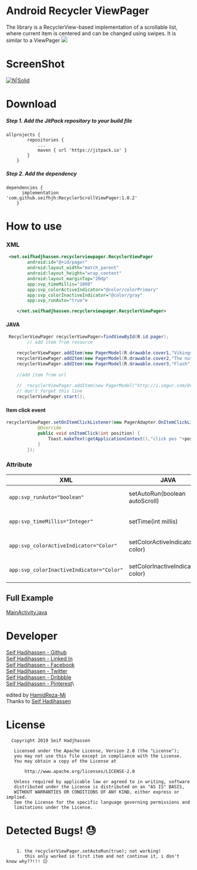 
# Android Recycler ViewPager
The library is a RecyclerView-based implementation of a scrollable list, where current item is centered and can be changed using swipes. It is similar to a ViewPager
[![](https://jitpack.io/v/seifhjh/RecyclerScrollViewPager.svg)](https://jitpack.io/#seifhjh/RecyclerScrollViewPager)
# ScreenShot
[![N|Solid](https://raw.githubusercontent.com/seifhjh/RecyclerScrollViewPager/master/screenshoot/image.gif)](https://seifhadjhassen.net/img/upmanager.gif)
# Download
##### Step 1. Add the JitPack repository to your build file 
```
allprojects {
		repositories {
			...
			maven { url 'https://jitpack.io' }
		}
	}
```
##### Step 2. Add the dependency
```
dependencies {
	  implementation 'com.github.seifhjh:RecyclerScrollViewPager:1.0.2'
	}
```

# How to use
### XML
``` xml
 <net.seifhadjhassen.recyclerviewpager.RecyclerViewPager
        android:id="@+id/pager"
        android:layout_width="match_parent"
        android:layout_height="wrap_content"
        android:layout_marginTop="20dp"
        app:svp_timeMillis="1000"
        app:svp_colorActiveIndicator="@color/colorPrimary"
        app:svp_colorInactiveIndicator="@color/gray"
        app:svp_runAuto="true">

    </net.seifhadjhassen.recyclerviewpager.RecyclerViewPager>
```

#### JAVA
``` java
 RecyclerViewPager recyclerViewPager=findViewById(R.id.pager);
        // add item from resource

    recyclerViewPager.addItem(new PagerModel(R.drawable.cover1,"Vikings",getApplicationContext()));
    recyclerViewPager.addItem(new PagerModel(R.drawable.cover2,"The nutcracker and the four realms",getApplicationContext()));
    recyclerViewPager.addItem(new PagerModel(R.drawable.cover3,"Flash",getApplicationContext()));
    
    //add item from url
    
    //  recyclerViewPager.addItem(new PagerModel("http://i.imgur.com/DvpvklR.png","Vikings"));
    // don't forget this line
    recyclerViewPager.start();
```
#### Item click event
``` java
recyclerViewPager.setOnItemClickListener(new PagerAdapter.OnItemClickListener() {
            @Override
            public void onItemClick(int position) {
                Toast.makeText(getApplicationContext(),"click pos "+position,Toast.LENGTH_SHORT).show();
            }
        });
```

### Attribute
XML| JAVA| Default|Definition
-------- | ----- | ----- | -----
`app:svp_runAuto="boolean"`| setAutoRun(boolean autoScroll) | false | viewPager auto scrolling
`app:svp_timeMillis="Integer"`| setTime(int millis) | 2000 | set time of scrolling
`app:svp_colorActiveIndicator="Color"`| setColorActiveIndicator(int color) | 0xDE000000 | set color of active indicator
`app:svp_colorInactiveIndicator="Color"`| setColorInactiveIndicator(int color) | 0x33000000 | set color of active indicator


## Full Example
[MainActivity.java](https://github.com/seifhjh/RecyclerScrollViewPager/blob/master/app/src/main/java/net/seifhadjhassen/recyclerscrollviewpager/MainActivity.java)


# Developer
[Seif Hadjhassen - Github](https://github.com/seifhjh)\
[Seif Hadjhassen - Linked In](https://www.linkedin.com/in/seifhadjhassen)\
[Seif Hadjhassen - Facebook](https://www.facebook.com/seif.hajhassen)\
[Seif Hadjhassen - Twitter](https://twitter.com/seifhadjhassen)\
[Seif Hadjhassen - Dribbble](https://dribbble.com/seifhadjhassen)\
[Seif Hadjhassen - Pinterest](https://www.pinterest.com/seifhadjhassen)\

edited by [HamidReza-Mj](https://github.com/Hamidreza-mj/) <br>
Thanks to [Seif Hadjhassen](https://github.com/seifhjh)

# License
```
  Copyright 2019 Seif Hadjhassen

   Licensed under the Apache License, Version 2.0 (the "License");
   you may not use this file except in compliance with the License.
   You may obtain a copy of the License at

       http://www.apache.org/licenses/LICENSE-2.0

   Unless required by applicable law or agreed to in writing, software
   distributed under the License is distributed on an "AS IS" BASIS,
   WITHOUT WARRANTIES OR CONDITIONS OF ANY KIND, either express or implied.
   See the License for the specific language governing permissions and
   limitations under the License.
   ```

# Detected Bugs! 😓
```

    1. the recyclerViewPager.setAutoRun(true); not working!
       this only worked in first item and not continue it, i don't know why??!!! 😐

```
